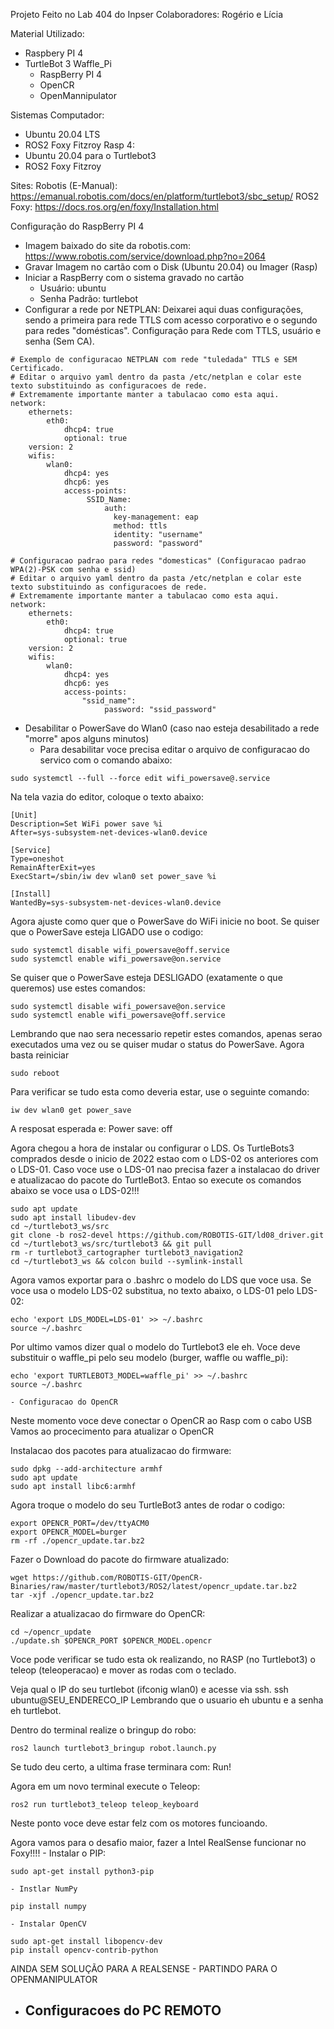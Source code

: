 Projeto Feito no Lab 404 do Inpser
Colaboradores: Rogério e Lícia

Material Utilizado:
- Raspbery PI 4 
- TurtleBot 3 Waffle_Pi
    - RaspBerry PI 4
    - OpenCR
    - OpenMannipulator

Sistemas
Computador: 
- Ubuntu 20.04 LTS
- ROS2 Foxy Fitzroy
Rasp 4:
- Ubuntu 20.04 para o Turtlebot3
- ROS2 Foxy Fitzroy

Sites:
Robotis (E-Manual): https://emanual.robotis.com/docs/en/platform/turtlebot3/sbc_setup/
ROS2 Foxy: https://docs.ros.org/en/foxy/Installation.html


Configuração do RaspBerry PI 4
- Imagem baixado do site da robotis.com: https://www.robotis.com/service/download.php?no=2064
- Gravar Imagem no cartão com o Disk (Ubuntu 20.04) ou Imager (Rasp)
- Iniciar a RaspBerry com o sistema gravado no cartão
    - Usuário: ubuntu
    - Senha Padrão: turtlebot
- Configurar a rede por NETPLAN:
Deixarei aqui duas configurações, sendo a primeira para rede TTLS com acesso corporativo e o segundo para redes "domésticas".
Configuração para Rede com TTLS, usuário e senha (Sem CA).
```
# Exemplo de configuracao NETPLAN com rede "tuledada" TTLS e SEM Certificado.
# Editar o arquivo yaml dentro da pasta /etc/netplan e colar este texto substituindo as configuracoes de rede.
# Extremamente importante manter a tabulacao como esta aqui.
network:
    ethernets:
        eth0:
            dhcp4: true
            optional: true
    version: 2
    wifis:
        wlan0:
            dhcp4: yes
            dhcp6: yes
            access-points:
                 SSID_Name:
                     auth:
                       key-management: eap
                       method: ttls
                       identity: "username"
                       password: "password"
```
```
# Configuracao padrao para redes "domesticas" (Configuracao padrao WPA(2)-PSK com senha e ssid)
# Editar o arquivo yaml dentro da pasta /etc/netplan e colar este texto substituindo as configuracoes de rede.
# Extremamente importante manter a tabulacao como esta aqui.
network:
    ethernets:
        eth0:
            dhcp4: true
            optional: true
    version: 2
    wifis:
        wlan0:
            dhcp4: yes
            dhcp6: yes
            access-points:
                "ssid_name":
                     password: "ssid_password"
```
- Desabilitar o PowerSave do Wlan0 (caso nao esteja desabilitado a rede "morre" apos alguns minutos)
    - Para desabilitar voce precisa editar o arquivo de configuracao do servico com o comando abaixo: 
```
sudo systemctl --full --force edit wifi_powersave@.service
```
Na tela vazia do editor,  coloque o texto abaixo:
```
[Unit]
Description=Set WiFi power save %i
After=sys-subsystem-net-devices-wlan0.device

[Service]
Type=oneshot
RemainAfterExit=yes
ExecStart=/sbin/iw dev wlan0 set power_save %i

[Install]
WantedBy=sys-subsystem-net-devices-wlan0.device
```
Agora ajuste como quer que o PowerSave do WiFi inicie no boot. Se quiser que o PowerSave esteja LIGADO use o codigo:
```
sudo systemctl disable wifi_powersave@off.service
sudo systemctl enable wifi_powersave@on.service
```
Se quiser que o PowerSave esteja DESLIGADO (exatamente o que queremos) use estes comandos:
```
sudo systemctl disable wifi_powersave@on.service
sudo systemctl enable wifi_powersave@off.service
```
Lembrando que nao sera necessario repetir estes comandos, apenas serao executados uma vez ou se quiser mudar o status do PowerSave.
Agora basta reiniciar
```
sudo reboot
```
Para verificar se tudo esta como deveria estar, use o seguinte comando:
```
iw dev wlan0 get power_save
```
A resposat esperada e: 
Power save: off

Agora chegou a hora de instalar ou configurar o LDS. Os TurtleBots3 comprados desde o inicio de 2022 estao com o LDS-02 os anteriores com o LDS-01. Caso voce use o LDS-01 nao precisa fazer a instalacao do driver e atualizacao do pacote do TurtleBot3. Entao so execute os comandos abaixo se voce usa o LDS-02!!!
```
sudo apt update
sudo apt install libudev-dev
cd ~/turtlebot3_ws/src
git clone -b ros2-devel https://github.com/ROBOTIS-GIT/ld08_driver.git
cd ~/turtlebot3_ws/src/turtlebot3 && git pull
rm -r turtlebot3_cartographer turtlebot3_navigation2
cd ~/turtlebot3_ws && colcon build --symlink-install
```
Agora vamos exportar para o .bashrc o modelo do LDS que voce usa. Se voce usa o modelo LDS-02 substitua, no texto abaixo, o LDS-01 pelo LDS-02:
```
echo 'export LDS_MODEL=LDS-01' >> ~/.bashrc
source ~/.bashrc
```
Por ultimo vamos dizer qual o modelo do Turtlebot3 ele eh. Voce deve substituir o waffle_pi pelo seu modelo (burger, waffle ou waffle_pi):
```
echo 'export TURTLEBOT3_MODEL=waffle_pi' >> ~/.bashrc
source ~/.bashrc
```
    - Configuracao do OpenCR
Neste momento voce deve conectar o OpenCR ao Rasp com o cabo USB
Vamos ao procecimento para atualizar o OpenCR

Instalacao dos pacotes para atualizacao do firmware:
```
sudo dpkg --add-architecture armhf
sudo apt update
sudo apt install libc6:armhf
```
Agora troque o modelo do seu TurtleBot3 antes de rodar o codigo:
```
export OPENCR_PORT=/dev/ttyACM0
export OPENCR_MODEL=burger
rm -rf ./opencr_update.tar.bz2
```
Fazer o Download do pacote do firmware atualizado:
```
wget https://github.com/ROBOTIS-GIT/OpenCR-Binaries/raw/master/turtlebot3/ROS2/latest/opencr_update.tar.bz2
tar -xjf ./opencr_update.tar.bz2
```
Realizar a atualizacao do firmware do OpenCR:
```
cd ~/opencr_update
./update.sh $OPENCR_PORT $OPENCR_MODEL.opencr
```
Voce pode verificar se tudo esta ok realizando, no RASP (no Turtlebot3) o teleop (teleoperacao) e mover as rodas com o teclado.

Veja qual o IP do seu turtlebot (ifconig wlan0) e acesse via ssh.
ssh ubuntu@SEU_ENDERECO_IP
Lembrando que o usuario eh ubuntu e a senha eh turtlebot.

Dentro do terminal realize o bringup do robo:
``` 
ros2 launch turtlebot3_bringup robot.launch.py
```
Se tudo deu certo, a ultima frase terminara com: Run!

Agora em um novo terminal execute o Teleop:
``` 
ros2 run turtlebot3_teleop teleop_keyboard
```
Neste ponto voce deve estar felz com os motores funcioando.

Agora vamos para o desafio maior, fazer a Intel RealSense funcionar no Foxy!!!!
    - Instalar o PIP:
```
sudo apt-get install python3-pip
```
    - Instlar NumPy
```
pip install numpy
``` 
    - Instalar OpenCV
```
sudo apt-get install libopencv-dev
pip install opencv-contrib-python
```

AINDA SEM SOLUÇÃO PARA A REALSENSE - PARTINDO PARA O OPENMANIPULATOR




- Configuracoes do PC REMOTO
    - 
